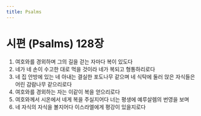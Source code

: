 ```yaml
---
title: Psalms
---
```


# 시편 (Psalms) 128장
1. 여호와를 경외하며 그의 길을 걷는 자마다 복이 있도다
1. 네가 네 손이 수고한 대로 먹을 것이라 네가 복되고 형통하리로다
1. 네 집 안방에 있는 네 아내는 결실한 포도나무 같으며 네 식탁에 둘러 앉은 자식들은 어린 감람나무 같으리로다
1. 여호와를 경외하는 자는 이같이 복을 얻으리로다
1. 여호와께서 시온에서 네게 복을 주실지어다 너는 평생에 예루살렘의 번영을 보며
1. 네 자식의 자식을 볼지어다 이스라엘에게 평강이 있을지로다